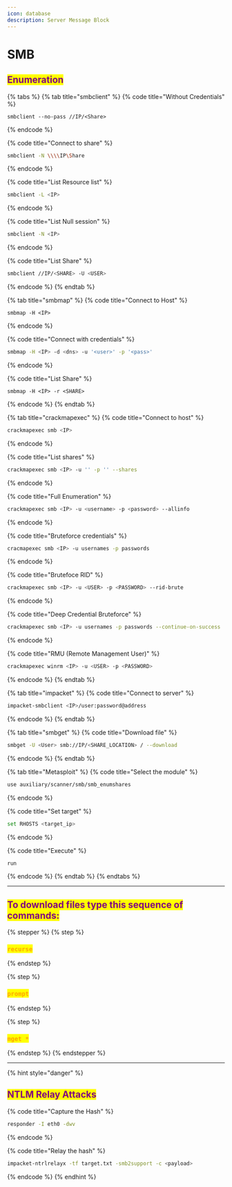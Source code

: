 ```yaml
---
icon: database
description: Server Message Block
---
```


# SMB

## <mark style="color:purple;">Enumeration</mark>

{% tabs %}
{% tab title="smbclient" %}
{% code title="Without Credentials" %}
```
smbclient --no-pass //IP/<Share>
```
{% endcode %}

{% code title="Connect to share" %}
```bash
smbclient -N \\\\IP\Share
```
{% endcode %}

{% code title="List Resource list" %}
```bash
smbclient -L <IP>
```
{% endcode %}

{% code title="List Null session" %}
```bash
smbclient -N <IP>
```
{% endcode %}

{% code title="List Share" %}
```bash
smbclient //IP/<SHARE> -U <USER>
```
{% endcode %}
{% endtab %}

{% tab title="smbmap" %}
{% code title="Connect to Host" %}
```
smbmap -H <IP>
```
{% endcode %}

{% code title="Connect with credentials" %}
```bash
smbmap -H <IP> -d <dns> -u '<user>' -p '<pass>'
```
{% endcode %}

{% code title="List Share" %}
```
smbmap -H <IP> -r <SHARE>
```
{% endcode %}
{% endtab %}

{% tab title="crackmapexec" %}
{% code title="Connect to host" %}
```bash
crackmapexec smb <IP>
```
{% endcode %}

{% code title="List shares" %}
```bash
crackmapexec smb <IP> -u '' -p '' --shares
```
{% endcode %}

{% code title="Full Enumeration" %}
```bash
crackmapexec smb <IP> -u <username> -p <password> --allinfo
```
{% endcode %}

{% code title="Bruteforce credentials" %}
```bash
cracmapexec smb <IP> -u usernames -p passwords
```
{% endcode %}

{% code title="Brutefoce RID" %}
```bash
crackmapexec smb <IP> -u <USER> -p <PASSWORD> --rid-brute
```
{% endcode %}

{% code title="Deep Credential Bruteforce" %}
```bash
crackmapexec smb <IP> -u usernames -p passwords --continue-on-success
```
{% endcode %}

{% code title="RMU (Remote Management User)" %}
```bash
crackmapexec winrm <IP> -u <USER> -p <PASSWORD>
```
{% endcode %}
{% endtab %}

{% tab title="impacket" %}
{% code title="Connect to server" %}
```bash
impacket-smbclient <IP>/user:password@address
```
{% endcode %}
{% endtab %}

{% tab title="smbget" %}
{% code title="Download file" %}
```bash
smbget -U <User> smb://IP/<SHARE_LOCATION> / --download
```
{% endcode %}
{% endtab %}

{% tab title="Metasploit" %}
{% code title="Select the module" %}
```bash
use auxiliary/scanner/smb/smb_enumshares
```
{% endcode %}

{% code title="Set target" %}
```bash
set RHOSTS <target_ip>
```
{% endcode %}

{% code title="Execute" %}
```bash
run
```
{% endcode %}
{% endtab %}
{% endtabs %}

***

## &#x20;<mark style="color:purple;">To download files type this sequence of commands:</mark>

{% stepper %}
{% step %}
### <mark style="color:orange;">`recurse`</mark>
{% endstep %}

{% step %}
### <mark style="color:orange;">`prompt`</mark>
{% endstep %}

{% step %}
### <mark style="color:orange;">`mget *`</mark>
{% endstep %}
{% endstepper %}

***

{% hint style="danger" %}
## <mark style="color:purple;">NTLM Relay Attacks</mark>

{% code title="Capture the Hash" %}
```bash
responder -I eth0 -dwv
```
{% endcode %}

{% code title="Relay the hash" %}
```bash
impacket-ntrlrelayx -tf target.txt -smb2support -c <payload>
```
{% endcode %}
{% endhint %}
